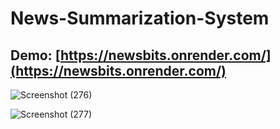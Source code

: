 # News-Summarization-System

## Demo: [https://newsbits.onrender.com/](https://newsbits.onrender.com/)

![Screenshot (276)](https://github.com/iamarghamallick/News-Summarization-System/assets/86346861/eb0f720b-8efd-4dc1-849f-16aaacb09831)

![Screenshot (277)](https://github.com/iamarghamallick/News-Summarization-System/assets/86346861/0fbd78a6-fa0f-4e93-b6e4-5ff09a07018d)
